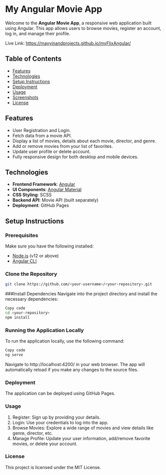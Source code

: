 # My Angular Movie App

Welcome to the **Angular Movie App**, a responsive web application built using Angular. This app allows users to browse movies, register an account, log in, and manage their profile.

Live Link: https://mayyinandprojects.github.io/myFlixAngular/

## Table of Contents

- [Features](#features)
- [Technologies](#technologies)
- [Setup Instructions](#setup-instructions)
- [Deployment](#deployment)
- [Usage](#usage)
- [Screenshots](#screenshots)
- [License](#license)

## Features

- User Registration and Login.
- Fetch data from a movie API.
- Display a list of movies, details about each movie, director, and genre.
- Add or remove movies from your list of favorites.
- Update user profile or delete account.
- Fully responsive design for both desktop and mobile devices.

## Technologies

- **Frontend Framework**: [Angular](https://angular.io/)
- **UI Components**: [Angular Material](https://material.angular.io/)
- **CSS Styling**: SCSS
- **Backend API**: Movie API (built separately)
- **Deployment**: GitHub Pages

## Setup Instructions

### Prerequisites

Make sure you have the following installed:

- [Node.js](https://nodejs.org/) (v12 or above)
- [Angular CLI](https://angular.io/cli)

### Clone the Repository

```bash
git clone https://github.com/<your-username>/<your-repository>.git
```

###Install Dependencies
Navigate into the project directory and install the necessary dependencies:

```bash
Copy code
cd <your-repository>
npm install
```

### Running the Application Locally
To run the application locally, use the following command:


```bash
Copy code
ng serve
```

Navigate to http://localhost:4200/ in your web browser. The app will automatically reload if you make any changes to the source files.

### Deployment
The application can be deployed using GitHub Pages.


### Usage

1. Register: Sign up by providing your details.
2. Login: Use your credentials to log into the app.
3. Browse Movies: Explore a wide range of movies and view details like genre, director, etc.
4. Manage Profile: Update your user information, add/remove favorite movies, or delete your account.

### License
This project is licensed under the MIT License.